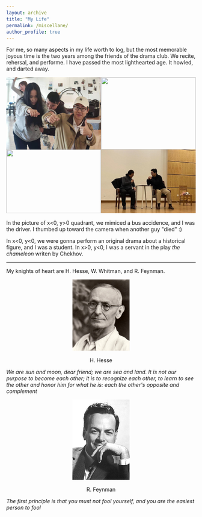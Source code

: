 ```yaml
---
layout: archive
title: "My Life"
permalink: /miscellane/
author_profile: true
---
```


For me, so many aspects in my life worth to log, but the most memorable joyous time is the two years among the friends of the drama club. We recite, rehersal, and performe. I have passed the most lighthearted age. It howled, and darted away. 

<!-- 两行两列排列办法-->

<style>
    .div1 {
        display: flex;
    }
    .div12 {
        flex:1;
        self-align:center;
    }
    .img1 {
        width:100%!important;
        height:100%!important;
    }
    </style>

<div class="div1">

<div class="div12">
<img class="img1" src="/_pages/bus.jpg"  width="100%" height="100%"/>
</div>

<div class="div12">
<img  class="img1" src="/_pages/age.jpg"  width="100%" height="100%"/>
</div>

</div>

<div class="div1">

<div class="div12">
<img class="img1" src="/_pages/allofus.jpg"  width="100%" height="100%"/>
</div>

<div class="div12">
<img class="img1" src="/_pages/chameleon.jpg"  width="100%" height="100%"/>
</div>

</div>

<br>
In the picture of x<0, y>0 quadrant, we mimiced a bus accidence, and I was the driver. I thumbed up toward the camera when another guy "died" :)

In x<0, y<0, we were gonna perform an original drama about a historical figure, and I was a student. 
In x>0, y<0, I was a servant in the play *the chameleon* writen by Chekhov. 

---
My knights of heart are H. Hesse, W. Whitman, and R. Feynman. 

<p style="text-align:center;"> <img src="/_pages/hesse.jpg"  width="30%" height=""/></p>

<p style="text-align:center;"> H. Hesse </p>

*We are sun and moon, dear friend; we are sea and land. It is not our purpose to become each other; it is to recognize each other, to learn to see the other and honor him for what he is: each the other's opposite and complement*

<p style="text-align:center;"> <img src="/_pages/feynman.jpg"  width="30%" height=""/></p>

<p style="text-align:center;"> R. Feynman </p>

*The first principle is that you must not fool yourself, and you are the easiest person to fool*
